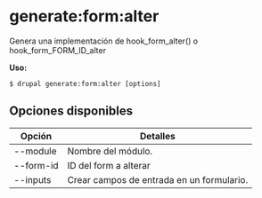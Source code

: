# generate:form:alter
Genera una implementación de hook_form_alter() o hook_form_FORM_ID_alter

**Uso:**
```
$ drupal generate:form:alter [options]
```

## Opciones disponibles
Opción | Detalles
-------|-------------
--module | Nombre del módulo.
--form-id | ID del form a alterar
--inputs | Crear campos de entrada en un formulario.
